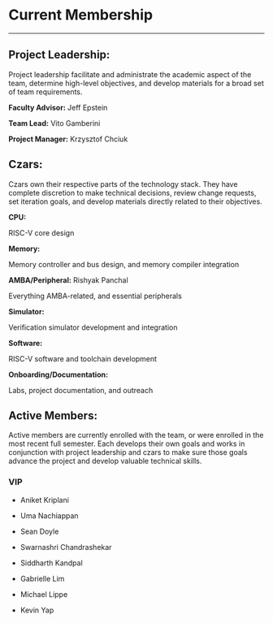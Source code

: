 # Current Membership

---

## Project Leadership:

Project leadership facilitate and administrate the academic aspect of the team,
determine high-level objectives, and develop materials for a broad set of
team requirements.

**Faculty Advisor:** Jeff Epstein

**Team Lead:** Vito Gamberini

**Project Manager:** Krzysztof Chciuk

## Czars:

Czars own their respective parts of the technology stack. They have complete
discretion to make technical decisions, review change requests, set iteration
goals, and develop materials directly related to their objectives.

**CPU:**

RISC-V core design

**Memory:**

Memory controller and bus design, and memory compiler integration

**AMBA/Peripheral:** Rishyak Panchal

Everything AMBA-related, and essential peripherals

**Simulator:**

Verification simulator development and integration

**Software:**

RISC-V software and toolchain development

**Onboarding/Documentation:**

Labs, project documentation, and outreach

## Active Members:

Active members are currently enrolled with the team, or were enrolled in the
most recent full semester. Each develops their own goals and works in
conjunction with project leadership and czars to make sure those goals advance
the project and develop valuable technical skills.

### VIP

* Aniket Kriplani

* Uma Nachiappan

* Sean Doyle

* Swarnashri Chandrashekar

* Siddharth Kandpal

* Gabrielle Lim

* Michael Lippe

* Kevin Yap
